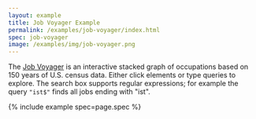 ```yaml
---
layout: example
title: Job Voyager Example
permalink: /examples/job-voyager/index.html
spec: job-voyager
image: /examples/img/job-voyager.png
---
```


The [Job Voyager](http://idl.cs.washington.edu/papers/voyagers-and-voyeurs-cacm) is an interactive stacked graph of occupations based on 150 years of U.S. census data. Either click elements or type queries to explore. The search box supports regular expressions; for example the query `"ist$"` finds all jobs ending with "ist".

{% include example spec=page.spec %}
